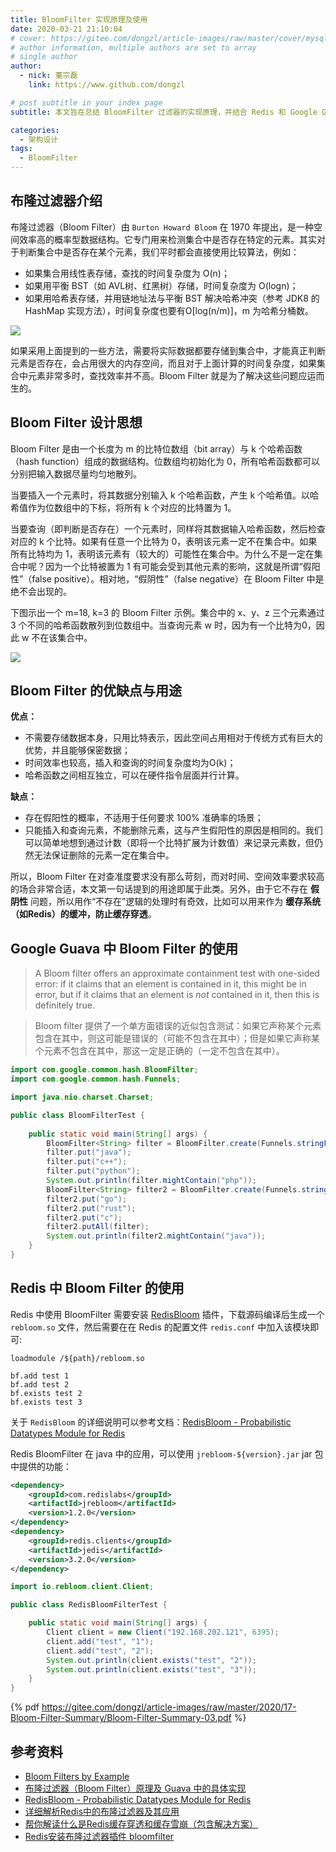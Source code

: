 ```yaml
---
title: BloomFilter 实现原理及使用
date: 2020-03-21 21:10:04
# cover: https://gitee.com/dongzl/article-images/raw/master/cover/mysql_study.png
# author information, multiple authors are set to array
# single author
author:
  - nick: 董宗磊
    link: https://www.github.com/dongzl

# post subtitle in your index page
subtitle: 本文旨在总结 BloomFilter 过滤器的实现原理，并结合 Redis 和 Google Guava 的实现来学习 BloomFilter 的使用。

categories: 
  - 架构设计
tags: 
  - BloomFilter
---
```


## 布隆过滤器介绍

布隆过滤器（Bloom Filter）由 `Burton Howard Bloom` 在 1970 年提出，是一种空间效率高的概率型数据结构。它专门用来检测集合中是否存在特定的元素。其实对于判断集合中是否存在某个元素，我们平时都会直接使用比较算法，例如：

- 如果集合用线性表存储，查找的时间复杂度为 O(n)；
- 如果用平衡 BST（如 AVL树、红黑树）存储，时间复杂度为 O(logn)；
- 如果用哈希表存储，并用链地址法与平衡 BST 解决哈希冲突（参考 JDK8 的 HashMap 实现方法），时间复杂度也要有O[log(n/m)]，m 为哈希分桶数。

<img src="https://gitee.com/dongzl/article-images/raw/master/2020/17-Bloom-Filter-Summary/Bloom-Filter-Summary-01.png">

如果采用上面提到的一些方法，需要将实际数据都要存储到集合中，才能真正判断元素是否存在，会占用很大的内存空间，而且对于上面计算的时间复杂度，如果集合中元素非常多时，查找效率并不高。Bloom Filter 就是为了解决这些问题应运而生的。

## Bloom Filter 设计思想

Bloom Filter 是由一个长度为 m 的比特位数组（bit array）与 k 个哈希函数（hash function）组成的数据结构。位数组均初始化为 0，所有哈希函数都可以分别把输入数据尽量均匀地散列。

当要插入一个元素时，将其数据分别输入 k 个哈希函数，产生 k 个哈希值。以哈希值作为位数组中的下标，将所有 k 个对应的比特置为 1。

当要查询（即判断是否存在）一个元素时，同样将其数据输入哈希函数，然后检查对应的 k 个比特。如果有任意一个比特为 0，表明该元素一定不在集合中。如果所有比特均为 1，表明该元素有（较大的）可能性在集合中。为什么不是一定在集合中呢？因为一个比特被置为 1 有可能会受到其他元素的影响，这就是所谓“假阳性”（false positive）。相对地，“假阴性”（false negative）在 Bloom Filter 中是绝不会出现的。

下图示出一个 m=18, k=3 的 Bloom Filter 示例。集合中的 x、y、z 三个元素通过 3 个不同的哈希函数散列到位数组中。当查询元素 w 时，因为有一个比特为0，因此 w 不在该集合中。

<img src="https://gitee.com/dongzl/article-images/raw/master/2020/17-Bloom-Filter-Summary/Bloom-Filter-Summary-02.png">

## Bloom Filter 的优缺点与用途

**优点：**

- 不需要存储数据本身，只用比特表示，因此空间占用相对于传统方式有巨大的优势，并且能够保密数据；
- 时间效率也较高，插入和查询的时间复杂度均为O(k)；
- 哈希函数之间相互独立，可以在硬件指令层面并行计算。

**缺点：**

- 存在假阳性的概率，不适用于任何要求 100% 准确率的场景；
- 只能插入和查询元素，不能删除元素，这与产生假阳性的原因是相同的。我们可以简单地想到通过计数（即将一个比特扩展为计数值）来记录元素数，但仍然无法保证删除的元素一定在集合中。


所以，Bloom Filter 在对查准度要求没有那么苛刻，而对时间、空间效率要求较高的场合非常合适，本文第一句话提到的用途即属于此类。另外，由于它不存在 **假阴性** 问题，所以用作“不存在”逻辑的处理时有奇效，比如可以用来作为 **缓存系统（如Redis）的缓冲，防止缓存穿透**。

## Google Guava 中 Bloom Filter 的使用

> A Bloom filter offers an approximate containment test with one-sided error: if it claims that an element is contained in it, this might be in error, but if it claims that an element is <i>not</i> contained in it, then this is definitely true.

> Bloom filter 提供了一个单方面错误的近似包含测试：如果它声称某个元素包含在其中，则这可能是错误的（可能不包含在其中）；但是如果它声称某个元素不包含在其中，那这一定是正确的（一定不包含在其中）。

```java
import com.google.common.hash.BloomFilter;
import com.google.common.hash.Funnels;

import java.nio.charset.Charset;

public class BloomFilterTest {
    
    public static void main(String[] args) {
        BloomFilter<String> filter = BloomFilter.create(Funnels.stringFunnel(Charset.forName("utf-8")), 1000, 0.000001);
        filter.put("java");
        filter.put("c++");
        filter.put("python");
        System.out.println(filter.mightContain("php"));
        BloomFilter<String> filter2 = BloomFilter.create(Funnels.stringFunnel(Charset.forName("utf-8")), 1000, 0.000001);
        filter2.put("go");
        filter2.put("rust");
        filter2.put("c");
        filter2.putAll(filter);
        System.out.println(filter2.mightContain("java"));
    }
}
```

## Redis 中 Bloom Filter 的使用

Redis 中使用 BloomFilter 需要安装 [RedisBloom](https://github.com/RedisBloom) 插件，下载源码编译后生成一个 `rebloom.so` 文件，然后需要在在 Redis 的配置文件 `redis.conf` 中加入该模块即可:

```shell
loadmodule /${path}/rebloom.so
```

```shell
bf.add test 1
bf.add test 2
bf.exists test 2
bf.exists test 3
```

关于 `RedisBloom` 的详细说明可以参考文档：[RedisBloom - Probabilistic Datatypes Module for Redis](https://oss.redislabs.com/redisbloom/)

Redis BloomFilter 在 java 中的应用，可以使用 `jrebloom-${version}.jar` jar 包中提供的功能：

```xml
<dependency>
    <groupId>com.redislabs</groupId>
    <artifactId>jrebloom</artifactId>
    <version>1.2.0</version>
</dependency>
<dependency>
    <groupId>redis.clients</groupId>
    <artifactId>jedis</artifactId>
    <version>3.2.0</version>
</dependency>
```

```java
import io.rebloom.client.Client;

public class RedisBloomFilterTest {

    public static void main(String[] args) {
        Client client = new Client("192.168.202.121", 6395);
        client.add("test", "1");
        client.add("test", "2");
        System.out.println(client.exists("test", "2"));
        System.out.println(client.exists("test", "3"));
    }
}
```

{% pdf https://gitee.com/dongzl/article-images/raw/master/2020/17-Bloom-Filter-Summary/Bloom-Filter-Summary-03.pdf %}

## 参考资料

- [Bloom Filters by Example](https://llimllib.github.io/bloomfilter-tutorial/)
- [布隆过滤器（Bloom Filter）原理及 Guava 中的具体实现](https://www.jianshu.com/p/bef2ec1c361f)
- [RedisBloom - Probabilistic Datatypes Module for Redis](https://oss.redislabs.com/redisbloom/)
- [详细解析Redis中的布隆过滤器及其应用](https://www.cnblogs.com/heihaozi/p/12174478.html)
- [帮你解读什么是Redis缓存穿透和缓存雪崩（包含解决方案）](https://baijiahao.baidu.com/s?id=1655304940308056733&wfr=spider&for=pc)
- [Redis安装布隆过滤器插件 bloomfilter](https://blog.csdn.net/ChenMMo/article/details/93615438)

